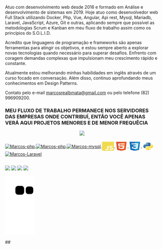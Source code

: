 Atuo com desenvolvimento web desde 2016 e formado em Análise e desenvolvimento de sistemas em 2019. Hoje atuo como desenvolvedor web Full Stack utilizando Docker, Php, Vue, Angular, Api rest, Mysql, Mariadb, Laravel, JavaScript, Azure, Git e outras, aplicando sempre que possível as metodologias Scrum e Kanban em meu fluxo de trabalho assim como os princípios do S.O.L.I.D.

Acredito que linguagens de programação e frameworks são apenas ferramentas para atingir os objetivos, e estou sempre aberto a explorar novas tecnologias quando necessário para superar desafios. Enfrento com coragem demandas complexas que impulsionam meu crescimento rápido e constante.

Atualmente estou melhorando minhas habilidades em inglês através de um curso focado em conversação. Além disso, continuo aprofundando meus conhecimentos em Design Patterns.

Contato pelo e-mail marcosrealbmata@gmail.com ou pelo telefone (82) 996909200.

### MEU FLUXO DE TRABALHO PERMANECE NOS SERVIDORES DAS EMPRESAS ONDE CONTRIBUÍ, ENTÃO VOCÊ APENAS VERÁ AQUI PROJETOS MENORES E DE MENOR FREQUÊCIA 

<div align="center">
  <a href="https://github.com/skymarkos7">
  
  <img height="180em" src="https://github-readme-stats.vercel.app/api/top-langs/?username=skymarkos7&layout=compact&langs_count=7&theme=dracula"/>
</div>

<div style="display: inline_block"><br> 
  <img align="center" alt="Marcos-php" height="30" width="40" src="https://cdn.jsdelivr.net/gh/devicons/devicon/icons/php/php-original.svg">
  <img align="center" alt="Marcos-php" height="30" width="40" src="https://www.positivethinking.tech/wp-content/uploads/2021/01/Logo-Vuejs.png">
  <img align="center" alt="Marcos-mysql" height="30" width="40" src="https://cdn.jsdelivr.net/gh/devicons/devicon/icons/mysql/mysql-original.svg">
   <img align="center" alt="Marcos-Js" height="30" width="40" src="https://raw.githubusercontent.com/devicons/devicon/master/icons/javascript/javascript-plain.svg">
  <img align="center" alt="Marcos-HTML" height="30" width="40" src="https://raw.githubusercontent.com/devicons/devicon/master/icons/html5/html5-original.svg">
  <img align="center" alt="Marcos-CSS" height="30" width="40" src="https://raw.githubusercontent.com/devicons/devicon/master/icons/css3/css3-original.svg">
  <img align="center" alt="Marcos-Python" height="30" width="40" src="https://raw.githubusercontent.com/devicons/devicon/master/icons/python/python-original.svg">
  <img align="center" alt="Marcos-Laravel" height="30" width="40" src="https://cdn.jsdelivr.net/gh/devicons/devicon@latest/icons/laravel/laravel-original.svg">
          
  
</div>
  
  ##
 
<div> 
  <a href="https://www.youtube.com/channel/UCNXCfFSX4UwJnl5UMWIyMyw" target="_blank"><img src="https://img.shields.io/badge/YouTube-FF0000?style=for-the-badge&logo=youtube&logoColor=white" target="_blank"></a>
  <a href="https://www.instagram.com/skymarkos/" target="_blank"><img src="https://img.shields.io/badge/-Instagram-%23E4405F?style=for-the-badge&logo=instagram&logoColor=white" target="_blank"></a>
  <a href = "mailto:marcosrealbmata@gmail.com"><img src="https://img.shields.io/badge/-Gmail-%23333?style=for-the-badge&logo=gmail&logoColor=white" target="_blank"></a>
  <a href="https://www.linkedin.com/in/skymarkos7" target="_blank"><img src="https://img.shields.io/badge/-LinkedIn-%230077B5?style=for-the-badge&logo=linkedin&logoColor=white" target="_blank"></a> 
 
  ![Snake animation](https://github.com/skymarkos7/skymarkos7/blob/output/github-contribution-grid-snake.svg)
 
</div>
##
